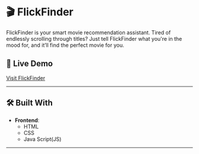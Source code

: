 # 🎬 FlickFinder

FlickFinder is your smart movie recommendation assistant. Tired of endlessly scrolling through titles? Just tell FlickFinder what you're in the mood for, and it’ll find the perfect movie for you.

## 🚀 Live Demo
[Visit FlickFinder](https://tanushris.github.io/FlickFinder/)


---

## 🛠️ Built With

- **Frontend**:
    - HTML
    - CSS
    - Java Script(JS)

---
